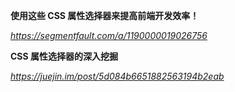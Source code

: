**使用这些 CSS 属性选择器来提高前端开发效率！**

*https://segmentfault.com/a/1190000019026756*



**CSS 属性选择器的深入挖掘**

*https://juejin.im/post/5d084b6651882563194b2eab*

